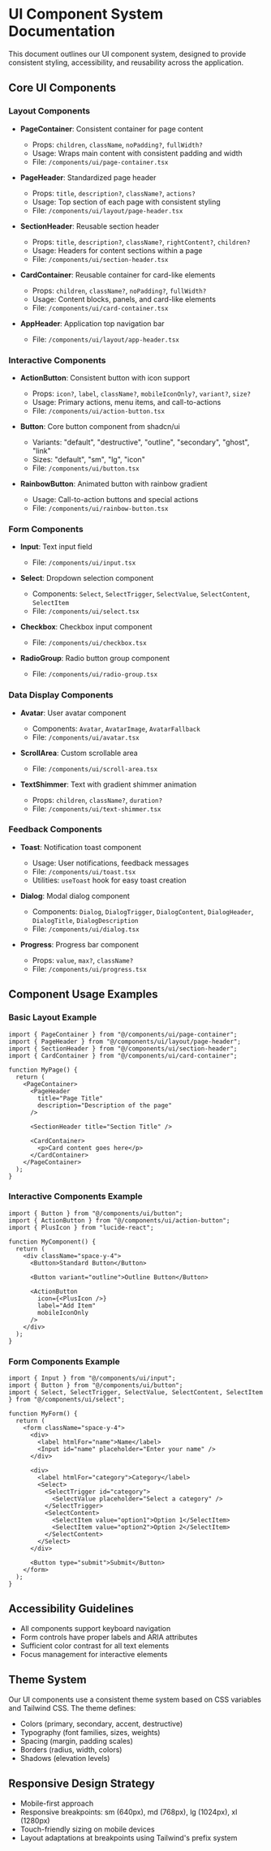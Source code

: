 
# UI Component System Documentation

This document outlines our UI component system, designed to provide consistent styling, accessibility, and reusability across the application.

## Core UI Components

### Layout Components

- **PageContainer**: Consistent container for page content
  - Props: `children`, `className`, `noPadding?`, `fullWidth?`
  - Usage: Wraps main content with consistent padding and width
  - File: `/components/ui/page-container.tsx`
  
- **PageHeader**: Standardized page header
  - Props: `title`, `description?`, `className?`, `actions?`
  - Usage: Top section of each page with consistent styling
  - File: `/components/ui/layout/page-header.tsx`
  
- **SectionHeader**: Reusable section header
  - Props: `title`, `description?`, `className?`, `rightContent?`, `children?`
  - Usage: Headers for content sections within a page
  - File: `/components/ui/section-header.tsx`
  
- **CardContainer**: Reusable container for card-like elements
  - Props: `children`, `className?`, `noPadding?`, `fullWidth?`
  - Usage: Content blocks, panels, and card-like elements
  - File: `/components/ui/card-container.tsx`

- **AppHeader**: Application top navigation bar
  - File: `/components/ui/layout/app-header.tsx`

### Interactive Components

- **ActionButton**: Consistent button with icon support
  - Props: `icon?`, `label`, `className?`, `mobileIconOnly?`, `variant?`, `size?`
  - Usage: Primary actions, menu items, and call-to-actions
  - File: `/components/ui/action-button.tsx`

- **Button**: Core button component from shadcn/ui
  - Variants: "default", "destructive", "outline", "secondary", "ghost", "link"
  - Sizes: "default", "sm", "lg", "icon"
  - File: `/components/ui/button.tsx`

- **RainbowButton**: Animated button with rainbow gradient
  - Usage: Call-to-action buttons and special actions
  - File: `/components/ui/rainbow-button.tsx`

### Form Components

- **Input**: Text input field
  - File: `/components/ui/input.tsx`

- **Select**: Dropdown selection component
  - Components: `Select`, `SelectTrigger`, `SelectValue`, `SelectContent`, `SelectItem`
  - File: `/components/ui/select.tsx`

- **Checkbox**: Checkbox input component
  - File: `/components/ui/checkbox.tsx`

- **RadioGroup**: Radio button group component
  - File: `/components/ui/radio-group.tsx`

### Data Display Components

- **Avatar**: User avatar component
  - Components: `Avatar`, `AvatarImage`, `AvatarFallback`
  - File: `/components/ui/avatar.tsx`

- **ScrollArea**: Custom scrollable area
  - File: `/components/ui/scroll-area.tsx`

- **TextShimmer**: Text with gradient shimmer animation
  - Props: `children`, `className?`, `duration?`
  - File: `/components/ui/text-shimmer.tsx`

### Feedback Components

- **Toast**: Notification toast component
  - Usage: User notifications, feedback messages
  - File: `/components/ui/toast.tsx`
  - Utilities: `useToast` hook for easy toast creation

- **Dialog**: Modal dialog component
  - Components: `Dialog`, `DialogTrigger`, `DialogContent`, `DialogHeader`, `DialogTitle`, `DialogDescription`
  - File: `/components/ui/dialog.tsx`

- **Progress**: Progress bar component
  - Props: `value`, `max?`, `className?`
  - File: `/components/ui/progress.tsx`

## Component Usage Examples

### Basic Layout Example

```tsx
import { PageContainer } from "@/components/ui/page-container";
import { PageHeader } from "@/components/ui/layout/page-header";
import { SectionHeader } from "@/components/ui/section-header";
import { CardContainer } from "@/components/ui/card-container";

function MyPage() {
  return (
    <PageContainer>
      <PageHeader
        title="Page Title"
        description="Description of the page"
      />
      
      <SectionHeader title="Section Title" />
      
      <CardContainer>
        <p>Card content goes here</p>
      </CardContainer>
    </PageContainer>
  );
}
```

### Interactive Components Example

```tsx
import { Button } from "@/components/ui/button";
import { ActionButton } from "@/components/ui/action-button";
import { PlusIcon } from "lucide-react";

function MyComponent() {
  return (
    <div className="space-y-4">
      <Button>Standard Button</Button>
      
      <Button variant="outline">Outline Button</Button>
      
      <ActionButton
        icon={<PlusIcon />}
        label="Add Item"
        mobileIconOnly
      />
    </div>
  );
}
```

### Form Components Example

```tsx
import { Input } from "@/components/ui/input";
import { Button } from "@/components/ui/button";
import { Select, SelectTrigger, SelectValue, SelectContent, SelectItem } from "@/components/ui/select";

function MyForm() {
  return (
    <form className="space-y-4">
      <div>
        <label htmlFor="name">Name</label>
        <Input id="name" placeholder="Enter your name" />
      </div>
      
      <div>
        <label htmlFor="category">Category</label>
        <Select>
          <SelectTrigger id="category">
            <SelectValue placeholder="Select a category" />
          </SelectTrigger>
          <SelectContent>
            <SelectItem value="option1">Option 1</SelectItem>
            <SelectItem value="option2">Option 2</SelectItem>
          </SelectContent>
        </Select>
      </div>
      
      <Button type="submit">Submit</Button>
    </form>
  );
}
```

## Accessibility Guidelines

- All components support keyboard navigation
- Form controls have proper labels and ARIA attributes
- Sufficient color contrast for all text elements
- Focus management for interactive elements

## Theme System

Our UI components use a consistent theme system based on CSS variables and Tailwind CSS. The theme defines:

- Colors (primary, secondary, accent, destructive)
- Typography (font families, sizes, weights)
- Spacing (margin, padding scales)
- Borders (radius, width, colors)
- Shadows (elevation levels)

## Responsive Design Strategy

- Mobile-first approach
- Responsive breakpoints: sm (640px), md (768px), lg (1024px), xl (1280px)
- Touch-friendly sizing on mobile devices
- Layout adaptations at breakpoints using Tailwind's prefix system
